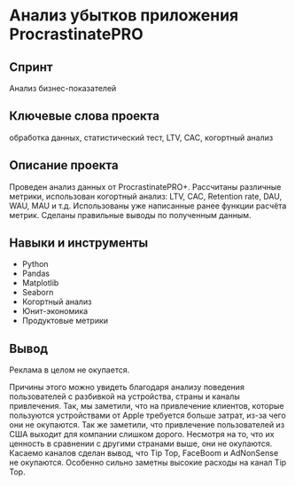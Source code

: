 #    Анализ убытков приложения ProcrastinatePRO

## Спринт

Анализ бизнес-показателей
## Ключевые слова проекта

обработка данных, статистический тест, LTV, CAC, когортный анализ
## Описание проекта

Проведен анализ данных от ProcrastinatePRO+.
Рассчитаны различные метрики, использован когортный анализ: LTV, CAC, Retention rate, DAU, WAU, MAU и т.д. Использованы уже написанные ранее функции расчёта метрик. Сделаны правильные выводы по полученным данным.
## Навыки и инструменты

* Python
* Pandas
* Matplotlib
* Seaborn
* Когортный анализ
* Юнит-экономика
* Продуктовые метрики

## Вывод

Реклама в целом не окупается.

Причины этого можно увидеть благодаря анализу поведения пользователей с разбивкой на устройства, страны и каналы привлечения. Так, мы заметили, что на привлечение клиентов, которые пользуются устройствами от Apple требуется больше затрат, из-за чего они не окупаются. Так же заметили, что привлечение пользователей из США выходит для компании слишком дорого. Несмотря на то, что их ценность в сравнении с другими странами выше, они не окупаются. Касаемо каналов сделан вывод, что Tip Top, FaceBoom и AdNonSense не окупаются. Особенно сильно заметны высокие расходы на канал Tip Top.
